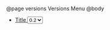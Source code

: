 @page versions Versions Menu
@body
<nav class="sidebar">
  <ul class="api"> 
    <li class=" active">
      <a class="sidebar-title" href="#">
        Title
      </a>
      <select id="versions">
        <option value="0.1">0.1</option>
        <option value="0.2" selected="">0.2</option>
      </select>
    </li>
  </ul>
</nav>